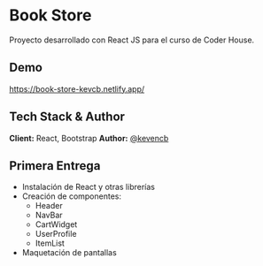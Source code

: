 
# Book Store

Proyecto desarrollado con React JS para el curso de Coder House.

## Demo

<https://book-store-kevcb.netlify.app/>

## Tech Stack & Author

**Client:** React, Bootstrap
**Author:** [@kevencb](https://github.com/kevencb)

## Primera Entrega

- Instalación de React y otras librerías
- Creación de componentes:
  - Header
  - NavBar
  - CartWidget
  - UserProfile
  - ItemList
- Maquetación de pantallas
